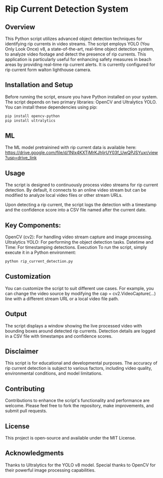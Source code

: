 # Rip Current Detection System

## Overview
This Python script utilizes advanced object detection techniques for identifying rip currents in video streams. The script employs YOLO (You Only Look Once) v8, a state-of-the-art, real-time object detection system, to analyze video footage and detect the presence of rip currents. This application is particularly useful for enhancing safety measures in beach areas by providing real-time rip current alerts. It is currently configured for rip current form walton lighthouse camera.

## Installation and Setup
Before running the script, ensure you have Python installed on your system. The script depends on two primary libraries: OpenCV and Ultralytics YOLO. You can install these dependencies using pip:

```bash
pip install opencv-python
pip install ultralytics
```

## ML
The ML model pretrainined with rip current data is available here: https://drive.google.com/file/d/1NIx4KXTjMrKJhljrUY03f_UwQPJSYuxr/view?usp=drive_link

## Usage
The script is designed to continuously process video streams for rip current detection. By default, it connects to an online video stream but can be modified to analyze local video files or other stream URLs.

Upon detecting a rip current, the script logs the detection with a timestamp and the confidence score into a CSV file named after the current date.

## Key Components:
OpenCV (cv2): For handling video stream capture and image processing.
Ultralytics YOLO: For performing the object detection tasks.
Datetime and Time: For timestamping detections.
Execution
To run the script, simply execute it in a Python environment:

```bash
python rip_current_detection.py
```

## Customization
You can customize the script to suit different use cases. For example, you can change the video source by modifying the cap = cv2.VideoCapture(...) line with a different stream URL or a local video file path.

## Output
The script displays a window showing the live processed video with bounding boxes around detected rip currents. Detection details are logged in a CSV file with timestamps and confidence scores.

## Disclaimer
This script is for educational and developmental purposes. The accuracy of rip current detection is subject to various factors, including video quality, environmental conditions, and model limitations.

## Contributing
Contributions to enhance the script's functionality and performance are welcome. Please feel free to fork the repository, make improvements, and submit pull requests.

## License
This project is open-source and available under the MIT License.

## Acknowledgments
Thanks to Ultralytics for the YOLO v8 model.
Special thanks to OpenCV for their powerful image processing capabilities.
